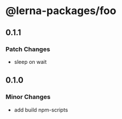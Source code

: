 # @lerna-packages/foo

## 0.1.1

### Patch Changes

- sleep on wait

## 0.1.0

### Minor Changes

- add build npm-scripts
